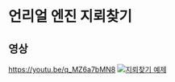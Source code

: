 언리얼 엔진 지뢰찾기
=====

영상
-----
https://youtu.be/q_MZ6a7bMN8
[![지뢰찾기 예제](https://img.youtube.com/vi/q_MZ6a7bMN8/0.jpg)](https://youtu.be/q_MZ6a7bMN8?t=0s)